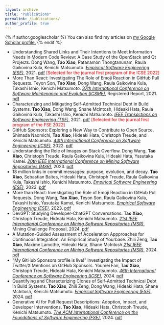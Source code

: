 ```yaml
---
layout: archive
title: "Publications"
permalink: /publications/
author_profile: true
---
```


{% if author.googlescholar %}
  You can also find my articles on <u><a href="{{author.googlescholar}}">my Google Scholar profile</a>.</u>
{% endif %}
* Understanding Shared Links and Their Intentions to Meet Information Needs in Modern Code Review: A Case Study of the OpenStack and Qt Projects. Dong Wang, **Tao Xiao**, Patanamon Thongtanunam, Raula Gaikovina Kula, Kenichi Matsumoto. <span style="text-decoration:underline;font-style: italic">Empirical Software Engineering (ESE)</span>, 2021. [pdf](https://link.springer.com/article/10.1007/s10664-021-09997-x) <span style="color:red">[Selected for the journal first program of the ICSE 2022]</span>
* More Than React: Investigating The Role of Emoji Reaction in GitHub Pull Requests. Teyon Son, **Tao Xiao**, Dong Wang, Raula Gaikovina Kula, Takashi Ishio, Kenichi Matsumoto. <span style="text-decoration:underline;font-style: italic">37th International Conference on Software Maintenance and Evolution (ICSME)</span>, Registered Report, 2021. [pdf](https://www.researchgate.net/publication/353995896_More_Than_React_Investigating_The_Role_of_EmojiReaction_in_GitHub_Pull_Requests)
* Characterizing and Mitigating Self-Admitted Technical Debt in Build Systems. **Tao Xiao**, Dong Wang, Shane Mcintosh, Hideaki Hata, Raula Gaikovina Kula, Takashi Ishio, Kenichi Matsumoto. <span style="text-decoration:underline;font-style: italic">IEEE Transactions on Software Engineering (TSE)</span>, 2021. [pdf](http://tao-xiao.github.io/files/SATD_TSE_2021.pdf) <span style="color:red">[Selected for the journal first program of the FSE 2022]</span>
* GitHub Sponsors: Exploring a New Way to Contribute to Open Source. Shimada Naomichi, **Tao Xiao**, Hideaki Hata, Christoph Treude, and Kenichi Matsumoto. <span style="text-decoration:underline;font-style: italic">44th International Conference on Software Engineering (ICSE)</span>, 2022. [pdf](https://arxiv.org/pdf/2202.05751.pdf)
* Understanding the Role of Images on Stack Overflow. Dong Wang, **Tao Xiao**, Christoph Treude, Raula Gaikovina Kula, Hideaki Hata, Yasutaka Kamei. <span style="text-decoration:underline;font-style: italic">20th IEEE International Conference on Mining Software Repositories (MSR)</span>, 2023. [pdf](https://arxiv.org/pdf/2303.15684.pdf)
* 18 million links in commit messages: purpose, evolution, and decay. **Tao Xiao**, Sebastian Baltes, Hideaki Hata, Christoph Treude, Raula Gaikovina Kula, Takashi Ishio, Kenichi Matsumoto. <span style="text-decoration:underline;font-style: italic">Empirical Software Engineering (ESE)</span>, 2023. [pdf](http://tao-xiao.github.io/files/Links_ESE_2023.pdf) 
* More than React: Investigating the Role of Emoji Reaction in GitHub Pull Requests. Dong Wang, **Tao Xiao**, Teyon Son, Raula Gaikovina Kula, Takashi Ishio, Yasutaka Kamei, Kenichi Matsumoto. <span style="text-decoration:underline;font-style: italic">Empirical Software Engineering (ESE)</span>, 2023. [pdf](https://arxiv.org/pdf/2307.07111.pdf)
* DevGPT: Studying Developer-ChatGPT Conversations. **Tao Xiao**, Christoph Treude, Hideaki Hata, Kenichi Matsumoto. <span style="text-decoration:underline;font-style: italic">21st IEEE International Conference on Mining Software Repositories (MSR)</span>, Mining Challenge Proposal, 2024. [pdf](https://arxiv.org/pdf/2309.03914.pdf)
* A Mutation-Guided Assessment of Acceleration Appproaches for Continuous Integration: An Empirical Study of Yourbase. Zhili Zeng, **Tao Xiao**, Maxime Lamothe, Hideaki Hata, Shane McIntosh <span style="text-decoration:underline;font-style: italic">21st IEEE International Conference on Mining Software Repositories (MSR)</span>, 2024. [pdf](https://rebels.cs.uwaterloo.ca/papers/msr2024_zeng.pdf)
* "My GitHub Sponsors profile is live!" Investigating the Impact of Twitter/X Mentions on GitHub Sponsors. Youmei Fan, **Tao Xiao**, Christoph Treude, Hideaki Hata, Kenichi Matsumoto. <span style="text-decoration:underline;font-style: italic">46th International Conference on Software Engineering (ICSE)</span>, 2024. [pdf](https://arxiv.org/pdf/2401.02755.pdf)
* Quantifying and Characterizing Clones of Self-Admitted Technical Debt in Build Systems. **Tao Xiao**, Zhili Zeng, Dong Wang, Hideaki Hata, Shane McIntosh, Kenichi Matsumoto. <span style="text-decoration:underline;font-style: italic">Empirical Software Engineering (ESE)</span>, 2024. [pdf](https://arxiv.org/pdf/2402.08920.pdf)
* Generative AI for Pull Request Descriptions: Adoption, Impact, and Developer Interventions. **Tao Xiao**, Hideaki Hata, Christoph Treude, Kenichi Matsumoto. <span style="text-decoration:underline;font-style: italic">The ACM International Conference on the Foundations of Software Engineering (FSE)</span>, 2024. [pdf](https://arxiv.org/pdf/2402.08967.pdf)